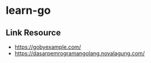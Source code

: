 # learn-go

## Link Resource
- https://gobyexample.com/
- https://dasarpemrogramangolang.novalagung.com/